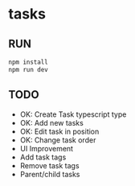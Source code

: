# tasks

## RUN

```bash
npm install
npm run dev
```

## TODO

- OK: Create Task typescript type
- OK: Add new tasks
- OK: Edit task in position
- OK: Change task order
- UI Improvement
- Add task tags
- Remove task tags
- Parent/child tasks
